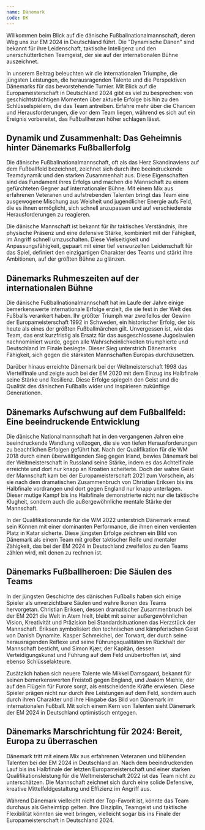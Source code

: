 ```yaml
---
name: Dänemark
code: DK
---
```


Willkommen beim Blick auf die dänische Fußballnationalmannschaft, deren Weg uns zur EM 2024 in Deutschland führt. Die "Dynamische Dänen" sind bekannt für ihre Leidenschaft, taktische Intelligenz und den unerschütterlichen Teamgeist, der sie auf der internationalen Bühne auszeichnet. 

In unserem Beitrag beleuchten wir die internationalen Triumphe, die jüngsten Leistungen, die herausragenden Talente und die Perspektiven Dänemarks für das bevorstehende Turnier. Mit Blick auf die Europameisterschaft in Deutschland 2024 gibt es viel zu besprechen: von geschichtsträchtigen Momenten über aktuelle Erfolge bis hin zu den Schlüsselspielern, die das Team antreiben. Erfahre mehr über die Chancen und Herausforderungen, die vor dem Team liegen, während es sich auf ein Ereignis vorbereitet, das Fußballherzen höher schlagen lässt.


## Dynamik und Zusammenhalt: Das Geheimnis hinter Dänemarks Fußballerfolg

Die dänische Fußballnationalmannschaft, oft als das Herz Skandinaviens auf dem Fußballfeld bezeichnet, zeichnet sich durch ihre beeindruckende Teamdynamik und den starken Zusammenhalt aus. Diese Eigenschaften sind das Fundament ihres Erfolgs und machen die Mannschaft zu einem gefürchteten Gegner auf internationaler Bühne. Mit einem Mix aus erfahrenen Veteranen und aufstrebenden Talenten bringt das Team eine ausgewogene Mischung aus Weisheit und jugendlicher Energie aufs Feld, die es ihnen ermöglicht, sich schnell anzupassen und auf verschiedenste Herausforderungen zu reagieren. 

Die dänische Mannschaft ist bekannt für ihr taktisches Verständnis, ihre physische Präsenz und eine defensive Stärke, kombiniert mit der Fähigkeit, im Angriff schnell umzuschalten. Diese Vielseitigkeit und Anpassungsfähigkeit, gepaart mit einer tief verwurzelten Leidenschaft für das Spiel, definiert den einzigartigen Charakter des Teams und stärkt ihre Ambitionen, auf der größten Bühne zu glänzen.


## Dänemarks Ruhmeszeiten auf der internationalen Bühne

Die dänische Fußballnationalmannschaft hat im Laufe der Jahre einige bemerkenswerte internationale Erfolge erzielt, die sie fest in der Welt des Fußballs verankert haben. Ihr größter Triumph war zweifellos der Gewinn der Europameisterschaft 1992 in Schweden, ein historischer Erfolg, der bis heute als eines der größten Fußballmärchen gilt. Unvergessen ist, wie das Team, das erst kurzfristig als Ersatz für das ausgeschlossene Jugoslawien nachnominiert wurde, gegen alle Wahrscheinlichkeiten triumphierte und Deutschland im Finale besiegte. Dieser Sieg unterstrich Dänemarks Fähigkeit, sich gegen die stärksten Mannschaften Europas durchzusetzen. 

Darüber hinaus erreichte Dänemark bei der Weltmeisterschaft 1998 das Viertelfinale und zeigte auch bei der EM 2020 mit dem Einzug ins Halbfinale seine Stärke und Resilienz. Diese Erfolge spiegeln den Geist und die Qualität des dänischen Fußballs wider und inspirieren zukünftige Generationen.


## Dänemarks Aufschwung auf dem Fußballfeld: Eine beeindruckende Entwicklung

Die dänische Nationalmannschaft hat in den vergangenen Jahren eine beeindruckende Wandlung vollzogen, die sie von tiefen Herausforderungen zu beachtlichen Erfolgen geführt hat. Nach der Qualifikation für die WM 2018 durch einen überwältigenden Sieg gegen Irland, bewies Dänemark bei der Weltmeisterschaft in Russland seine Stärke, indem es das Achtelfinale erreichte und dort nur knapp an Kroatien scheiterte. Doch der wahre Geist der Mannschaft kam bei der Europameisterschaft 2021 zum Vorschein, als sie nach dem dramatischen Zusammenbruch von Christian Eriksen bis ins Halbfinale vordrangen und dort gegen England nur knapp unterlagen. Dieser mutige Kampf bis ins Halbfinale demonstrierte nicht nur die taktische Klugheit, sondern auch die außergewöhnliche mentale Stärke der Mannschaft.

In der Qualifikationsrunde für die WM 2022 unterstrich Dänemark erneut sein Können mit einer dominanten Performance, die ihnen einen verdienten Platz in Katar sicherte. Diese jüngsten Erfolge zeichnen ein Bild von Dänemark als einem Team mit großer taktischer Reife und mentaler Zähigkeit, das bei der EM 2024 in Deutschland zweifellos zu den Teams zählen wird, mit denen zu rechnen ist.


## Dänemarks Fußballheroen: Die Säulen des Teams

In der jüngsten Geschichte des dänischen Fußballs haben sich einige Spieler als unverzichtbare Säulen und wahre Ikonen des Teams hervorgetan. Christian Eriksen, dessen dramatischer Zusammenbruch bei der EM 2021 die Welt in Atem hielt, bleibt mit seiner außergewöhnlichen Vision, Kreativität und Präzision bei Standardsituationen das Herzstück der Mannschaft. Eriksen symbolisiert den technischen und kämpferischen Geist von Danish Dynamite. Kasper Schmeichel, der Torwart, der durch seine herausragenden Reflexe und seine Führungsqualitäten im Rückhalt der Mannschaft besticht, und Simon Kjær, der Kapitän, dessen Verteidigungskunst und Führung auf dem Feld unübertroffen ist, sind ebenso Schlüsselakteure.

Zusätzlich haben sich neuere Talente wie Mikkel Damsgaard, bekannt für seinen bemerkenswerten Freistoß gegen England, und Joakim Mæhle, der auf den Flügeln für Furore sorgt, als entscheidende Kräfte erwiesen. Diese Spieler prägen nicht nur durch ihre Leistungen auf dem Feld, sondern auch durch ihren Charakter und ihre Hingabe das Bild von Dänemark im internationalen Fußball. Mit solch einem Kern von Talenten sieht Dänemark der EM 2024 in Deutschland optimistisch entgegen.


## Dänemarks Marschrichtung für 2024: Bereit, Europa zu überraschen

Dänemark tritt mit einem Mix aus erfahrenen Veteranen und blühenden Talenten bei der EM 2024 in Deutschland an. Nach dem beeindruckenden Lauf bis ins Halbfinale der letzten Europameisterschaft und einer starken Qualifikationsleistung für die Weltmeisterschaft 2022 ist das Team nicht zu unterschätzen. Die Mannschaft zeichnet sich durch eine solide Defensive, kreative Mittelfeldgestaltung und Effizienz im Angriff aus. 

Während Dänemark vielleicht nicht der Top-Favorit ist, könnte das Team durchaus als Geheimtipp gelten. Ihre Disziplin, Teamgeist und taktische Flexibilität könnten sie weit bringen, vielleicht sogar bis ins Finale der Europameisterschaft in Deutschland 2024.
